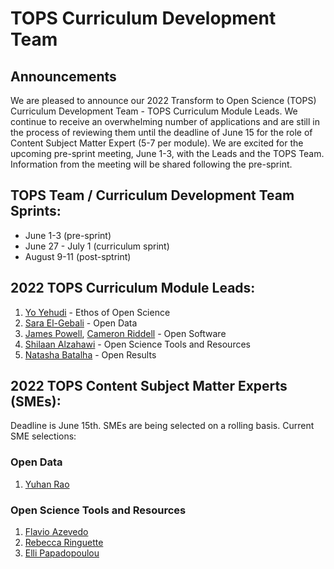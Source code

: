 # TOPS Curriculum Development Team

## Announcements

We are pleased to announce our 2022 Transform to Open Science (TOPS) Curriculum Development Team - TOPS Curriculum Module Leads. We continue to receive an overwhelming number of applications and are still in the process of reviewing them until the deadline of June 15 for the role of Content Subject Matter Expert (5-7 per module). We are excited for the upcoming pre-sprint meeting, June 1-3, with the Leads and the TOPS Team. Information from the meeting will be shared following the pre-sprint. 

## TOPS Team / Curriculum Development Team Sprints:

- June 1-3 (pre-sprint)
- June 27 - July 1 (curriculum sprint)
- August 9-11 (post-sptrint)

## 2022 TOPS Curriculum Module Leads:

1. [Yo Yehudi](https://twitter.com/yoyehudi) - Ethos of Open Science
2. [Sara El-Gebali](https://twitter.com/yalahowy) - Open Data
3. [James Powell](https://www.dontusethiscode.com/), [Cameron Riddell](https://www.linkedin.com/in/cameron-riddell/) - Open Software
4. [Shilaan Alzahawi](https://shilaan.rbind.io/author/shilaan-alzahawi/) - Open Science Tools and Resources
5. [Natasha Batalha](https://natashabatalha.github.io/) - Open Results

## 2022 TOPS Content Subject Matter Experts (SMEs):  

Deadline is June 15th. SMEs are being selected on a rolling basis. Current SME selections:

### Open Data

1. [Yuhan Rao](https://twitter.com/douglas_rao)

### Open Science Tools and Resources

1. [Flavio Azevedo](https://twitter.com/Flavio_Azevedo_)
2. [Rebecca Ringuette](https://www.linkedin.com/in/rebecca-ringuette-841b0b17/)
3. [Elli Papadopoulou](https://twitter.com/elli_lib)


